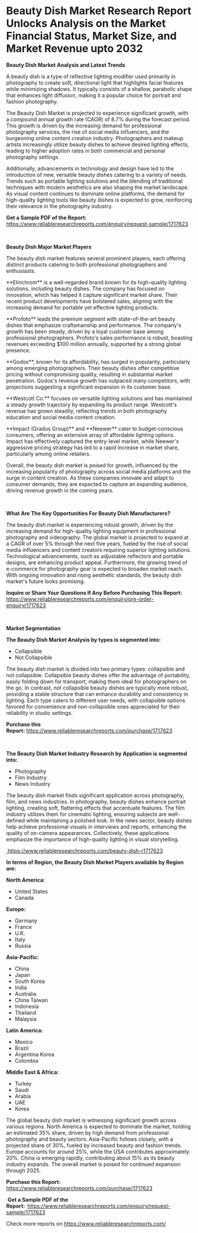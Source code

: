 <p><h1>Beauty Dish Market Research Report Unlocks Analysis on the Market Financial Status, Market Size, and Market Revenue upto 2032</h1></p><p><strong>Beauty Dish Market Analysis and Latest Trends</strong></p>
<p><p>A beauty dish is a type of reflective lighting modifier used primarily in photography to create soft, directional light that highlights facial features while minimizing shadows. It typically consists of a shallow, parabolic shape that enhances light diffusion, making it a popular choice for portrait and fashion photography.</p><p>The Beauty Dish Market is projected to experience significant growth, with a compound annual growth rate (CAGR) of 8.7% during the forecast period. This growth is driven by the increasing demand for professional photography services, the rise of social media influencers, and the burgeoning online content creation industry. Photographers and makeup artists increasingly utilize beauty dishes to achieve desired lighting effects, leading to higher adoption rates in both commercial and personal photography settings.</p><p>Additionally, advancements in technology and design have led to the introduction of new, versatile beauty dishes catering to a variety of needs. Trends such as portable lighting solutions and the blending of traditional techniques with modern aesthetics are also shaping the market landscape. As visual content continues to dominate online platforms, the demand for high-quality lighting tools like beauty dishes is expected to grow, reinforcing their relevance in the photography industry.</p></p>
<p><strong>Get a Sample PDF of the Report:&nbsp;</strong> <a href="https://www.reliableresearchreports.com/enquiry/request-sample/1717623?utm_campaign=3353&utm_medium=2&utm_source=Github&utm_content=ia&utm_term=11042025&utm_id=beauty-dish">https://www.reliableresearchreports.com/enquiry/request-sample/1717623</a></p>
<p>&nbsp;</p>
<p><strong>Beauty Dish Major Market Players</strong></p>
<p><p>The beauty dish market features several prominent players, each offering distinct products catering to both professional photographers and enthusiasts. </p><p>**Elinchrom** is a well-regarded brand known for its high-quality lighting solutions, including beauty dishes. The company has focused on innovation, which has helped it capture significant market share. Their recent product developments have bolstered sales, aligning with the increasing demand for portable yet effective lighting products.</p><p>**Profoto** leads the premium segment with state-of-the-art beauty dishes that emphasize craftsmanship and performance. The company's growth has been steady, driven by a loyal customer base among professional photographers. Profoto's sales performance is robust, boasting revenues exceeding $100 million annually, supported by a strong global presence.</p><p>**Godox**, known for its affordability, has surged in popularity, particularly among emerging photographers. Their beauty dishes offer competitive pricing without compromising quality, resulting in substantial market penetration. Godox's revenue growth has outpaced many competitors, with projections suggesting a significant expansion in its customer base.</p><p>**Westcott Co.** focuses on versatile lighting solutions and has maintained a steady growth trajectory by expanding its product range. Westcott's revenue has grown steadily, reflecting trends in both photography education and social media content creation. </p><p>**Impact (Gradus Group)** and **Neewer** cater to budget-conscious consumers, offering an extensive array of affordable lighting options. Impact has effectively captured the entry-level market, while Neewer's aggressive pricing strategy has led to a rapid increase in market share, particularly among online retailers.</p><p>Overall, the beauty dish market is poised for growth, influenced by the increasing popularity of photography across social media platforms and the surge in content creation. As these companies innovate and adapt to consumer demands, they are expected to capture an expanding audience, driving revenue growth in the coming years.</p></p>
<p>&nbsp;</p>
<p><strong>What Are The Key Opportunities For Beauty Dish Manufacturers?</strong></p>
<p><p>The beauty dish market is experiencing robust growth, driven by the increasing demand for high-quality lighting equipment in professional photography and videography. The global market is projected to expand at a CAGR of over 5% through the next five years, fueled by the rise of social media influencers and content creators requiring superior lighting solutions. Technological advancements, such as adjustable reflectors and portable designs, are enhancing product appeal. Furthermore, the growing trend of e-commerce for photography gear is expected to broaden market reach. With ongoing innovation and rising aesthetic standards, the beauty dish market's future looks promising.</p></p>
<p><strong>Inquire or Share Your Questions If Any Before Purchasing This Report:</strong> <a href="https://www.reliableresearchreports.com/enquiry/pre-order-enquiry/1717623?utm_campaign=3353&utm_medium=2&utm_source=Github&utm_content=ia&utm_term=11042025&utm_id=beauty-dish">https://www.reliableresearchreports.com/enquiry/pre-order-enquiry/1717623</a></p>
<p>&nbsp;</p>
<p><strong>Market Segmentation</strong></p>
<p><strong>The Beauty Dish Market Analysis by types is segmented into:</strong></p>
<p><ul><li>Collapsible</li><li>Not Collapsible</li></ul></p>
<p><p>The beauty dish market is divided into two primary types: collapsible and not collapsible. Collapsible beauty dishes offer the advantage of portability, easily folding down for transport, making them ideal for photographers on the go. In contrast, not collapsible beauty dishes are typically more robust, providing a stable structure that can enhance durability and consistency in lighting. Each type caters to different user needs, with collapsible options favored for convenience and non-collapsible ones appreciated for their reliability in studio settings.</p></p>
<p><strong>Purchase this Report:&nbsp;</strong><a href="https://www.reliableresearchreports.com/purchase/1717623?utm_campaign=3353&utm_medium=2&utm_source=Github&utm_content=ia&utm_term=11042025&utm_id=beauty-dish">https://www.reliableresearchreports.com/purchase/1717623</a></p>
<p>&nbsp;</p>
<p><strong>The Beauty Dish Market Industry Research by Application is segmented into:</strong></p>
<p><ul><li>Photography</li><li>Film Industry</li><li>News Industry</li></ul></p>
<p><p>The beauty dish market finds significant application across photography, film, and news industries. In photography, beauty dishes enhance portrait lighting, creating soft, flattering effects that accentuate features. The film industry utilizes them for cinematic lighting, ensuring subjects are well-defined while maintaining a polished look. In the news sector, beauty dishes help achieve professional visuals in interviews and reports, enhancing the quality of on-camera appearances. Collectively, these applications emphasize the importance of high-quality lighting in visual storytelling.</p></p>
<p><a href="https://www.reliableresearchreports.com/beauty-dish-r1717623?utm_campaign=3353&utm_medium=2&utm_source=Github&utm_content=ia&utm_term=11042025&utm_id=beauty-dish">&nbsp;https://www.reliableresearchreports.com/beauty-dish-r1717623</a></p>
<p><strong>In terms of Region, the Beauty Dish Market Players available by Region are:</strong></p>
<p>
    <p> <strong> North America: </strong>
        <ul>
            <li>United States</li>
            <li>Canada</li>
        </ul>
        </p> 
    <p> <strong> Europe: </strong>
        <ul>
            <li>Germany</li>
            <li>France</li>
            <li>U.K.</li>
            <li>Italy</li>
            <li>Russia</li>
        </ul>
        </p> 
    <p> <strong> Asia-Pacific: </strong>
        <ul>
            <li>China</li>
            <li>Japan</li>
            <li>South Korea</li>
            <li>India</li>
            <li>Australia</li>
            <li>China Taiwan</li>
            <li>Indonesia</li>
            <li>Thailand</li>
            <li>Malaysia</li>
        </ul>
        </p> 
    <p> <strong> Latin America: </strong>
        <ul>
            <li>Mexico</li>
            <li>Brazil</li>
            <li>Argentina Korea</li>
            <li>Colombia</li>
        </ul>
        </p> 
    <p> <strong> Middle East & Africa: </strong>
        <ul>
            <li>Turkey</li>
            <li>Saudi</li>
            <li>Arabia</li>
            <li>UAE</li>
            <li>Korea</li>
        </ul>
    </p>
    </p>
<p><p>The global beauty dish market is witnessing significant growth across various regions. North America is expected to dominate the market, holding an estimated 35% share, driven by high demand from professional photography and beauty sectors. Asia-Pacific follows closely, with a projected share of 30%, fueled by increased beauty and fashion trends. Europe accounts for around 25%, while the USA contributes approximately 20%. China is emerging rapidly, contributing about 15% as its beauty industry expands. The overall market is poised for continued expansion through 2025.</p></p>
<p><strong>Purchase this Report: </strong><a href="https://www.reliableresearchreports.com/purchase/1717623?utm_campaign=3353&utm_medium=2&utm_source=Github&utm_content=ia&utm_term=11042025&utm_id=beauty-dish">https://www.reliableresearchreports.com/purchase/1717623</a></p>
<p>&nbsp;<strong>Get a Sample PDF of the Report:&nbsp;&nbsp;</strong><a href="https://www.reliableresearchreports.com/enquiry/request-sample/1717623?utm_campaign=3353&utm_medium=2&utm_source=Github&utm_content=ia&utm_term=11042025&utm_id=beauty-dish">https://www.reliableresearchreports.com/enquiry/request-sample/1717623</a></p>
<p><strong></strong></p>
<p>Check more reports on <a href="https://www.reliableresearchreports.com/?utm_campaign=3353&utm_medium=2&utm_source=Github&utm_content=ia&utm_term=11042025&utm_id=beauty-dish">https://www.reliableresearchreports.com/</a></p>